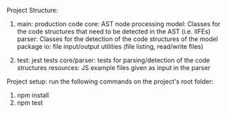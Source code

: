 Project Structure:

1) main: production code
    core: AST node processing
        model: Classes for the code structures that need to be detected in the AST (i.e. IIFEs)
        parser: Classes for the detection of the code structures of the model package
    io: file input/output utilities (file listing, read/write files)

2) test: jest tests
    core/parser: tests for parsing/detection of the code structures
    resources: JS example files given as input in the parser


Project setup: run the following commands on the project's root folder:
1) npm install
2) npm test